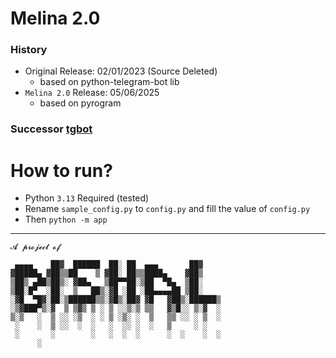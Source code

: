 # Melina 2.0

### History

- Original Release: 02/01/2023 (Source Deleted)
  - based on python-telegram-bot lib
- `Melina 2.0` Release: 05/06/2025
  - based on pyrogram

### **Successor [tgbot](https://github.com/bishalqx980/tgbot)**

# How to run?

- Python `3.13` Required (tested)
- Rename `sample_config.py` to `config.py` and fill the value of `config.py`
- Then `python -m app`

---
```
𝓐 𝓹𝓻𝓸𝓳𝓮𝓬𝓽 𝓸𝓯

 ▄▄▄▄    ██▓  ██████  ██░ ██  ▄▄▄       ██▓    
▓█████▄ ▓██▒▒██    ▒ ▓██░ ██▒▒████▄    ▓██▒    
▒██▒ ▄██▒██▒░ ▓██▄   ▒██▀▀██░▒██  ▀█▄  ▒██░    
▒██░█▀  ░██░  ▒   ██▒░▓█ ░██ ░██▄▄▄▄██ ▒██░    
░▓█  ▀█▓░██░▒██████▒▒░▓█▒░██▓ ▓█   ▓██▒░██████▒
░▒▓███▀▒░▓  ▒ ▒▓▒ ▒ ░ ▒ ░░▒░▒ ▒▒   ▓▒█░░ ▒░▓  ░
▒░▒   ░  ▒ ░░ ░▒  ░ ░ ▒ ░▒░ ░  ▒   ▒▒ ░░ ░ ▒  ░
 ░    ░  ▒ ░░  ░  ░   ░  ░░ ░  ░   ▒     ░ ░   
 ░       ░        ░   ░  ░  ░      ░  ░    ░  ░
      ░
```